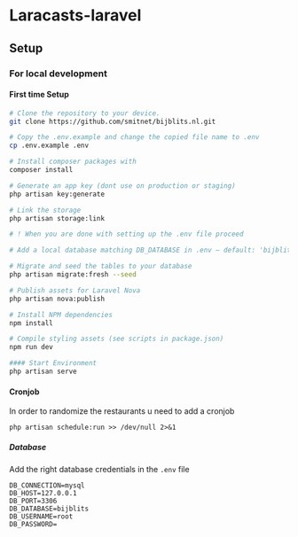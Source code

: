 # Laracasts-laravel

## Setup

### For local development

#### First time Setup

```bash
# Clone the repository to your device.
git clone https://github.com/smitnet/bijblits.nl.git

# Copy the .env.example and change the copied file name to .env
cp .env.example .env

# Install composer packages with
composer install

# Generate an app key (dont use on production or staging)
php artisan key:generate

# Link the storage
php artisan storage:link

# ! When you are done with setting up the .env file proceed

# Add a local database matching DB_DATABASE in .env — default: 'bijblits'

# Migrate and seed the tables to your database
php artisan migrate:fresh --seed

# Publish assets for Laravel Nova
php artisan nova:publish

# Install NPM dependencies
npm install

# Compile styling assets (see scripts in package.json)
npm run dev

#### Start Environment
php artisan serve
```
#### Cronjob

In order to randomize the restaurants u need to add a cronjob

```
php artisan schedule:run >> /dev/null 2>&1
```

##### Database

Add the right database credentials in the `.env` file

```dotenv
DB_CONNECTION=mysql
DB_HOST=127.0.0.1
DB_PORT=3306
DB_DATABASE=bijblits
DB_USERNAME=root
DB_PASSWORD=
```
